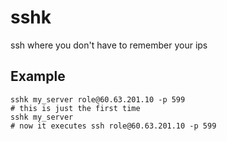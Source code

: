 # sshk
ssh where you don't have to remember your ips

## Example
    sshk my_server role@60.63.201.10 -p 599   
    # this is just the first time
    sshk my_server
    # now it executes ssh role@60.63.201.10 -p 599
